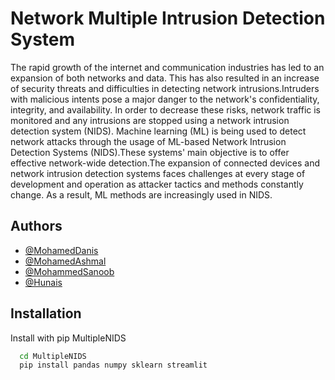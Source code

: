 
# Network Multiple Intrusion Detection System

The rapid growth of the internet and communication industries has led to an expansion of both networks and data. This has also resulted in an increase of security threats and difficulties in detecting network intrusions.Intruders with malicious intents pose a major danger to the network's confidentiality, integrity, and availability. In order to decrease these risks, network traffic is monitored and any intrusions are stopped using a network intrusion detection system (NIDS). Machine learning (ML) is being used to detect network attacks through the usage of ML-based Network Intrusion Detection Systems (NIDS).These systems' main objective is to offer effective network-wide detection.The expansion of connected devices and network intrusion detection systems faces challenges at every stage of development and operation as attacker tactics and methods constantly change. As a result, ML methods are increasingly used in NIDS.


## Authors

- [@MohamedDanis](https://www.github.com/MohamedDanis)
- [@MohamedAshmal](https://www.github.com/)
- [@MohammedSanoob](https://www.github.com/)
- [@Hunais](https://www.github.com/)


## Installation

Install  with pip MultipleNIDS

```bash
  cd MultipleNIDS
  pip install pandas numpy sklearn streamlit
```
    
